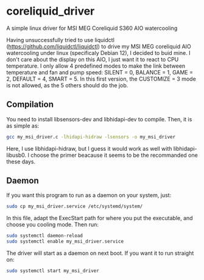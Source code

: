 # coreliquid_driver
A simple linux driver for MSI MEG Coreliquid S360 AIO watercooling

Having unsuccessfully tried to use liquidctl (https://github.com/liquidctl/liquidctl) 
to drive my MSI MEG coreliquid AIO watercooling under linux (specificaly Debian 12), 
I decided to buid mine. I don't care about the display on this AIO, I just want it 
to react to CPU temperature. I only allow 4 predefined modes to make the link between 
temperature and fan and pump speed:
    SILENT = 0,
    BALANCE = 1,
    GAME = 2,
    DEFAULT = 4,
    SMART = 5.
In this first version, the CUSTOMIZE = 3 mode is not allowed, as the 5 others
should do the job.

## Compilation
You need to install libsensors-dev and libhidapi-dev to compile. Then, it is as simple as:

```bash
gcc my_msi_driver.c -lhidapi-hidraw -lsensors -o my_msi_driver
```

Here, I use libhidapi-hidraw, but I guess it would work as well with libhidapi-libusb0.
I choose the primer beacause it seems to be the recommanded one these days.

## Daemon
If you want this program to run as a daemon on your system, just:

```bash
sudo cp my_msi_driver.service /etc/systemd/system/
```

In this file, adapt the ExecStart path for where you put the executable, and choose
you cooling mode. Then run:

```bash
sudo systemctl daemon-reload
sudo systemctl enable my_msi_driver.service
```

The driver will start as a daemon on next boot. If you want it to run straight on:

```bash
sudo systemctl start my_msi_driver
```
